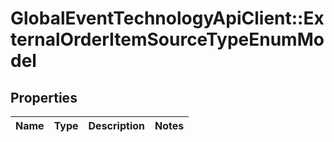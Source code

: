 # GlobalEventTechnologyApiClient::ExternalOrderItemSourceTypeEnumModel

## Properties
Name | Type | Description | Notes
------------ | ------------- | ------------- | -------------


